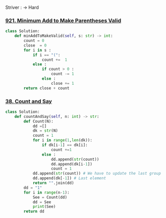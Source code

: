 
Striver : -> Hard 

### [921. Minimum Add to Make Parentheses Valid](https://leetcode.com/problems/minimum-add-to-make-parentheses-valid/)


```python 
class Solution:
    def minAddToMakeValid(self, s: str) -> int:
        count = 0 
        close  = 0 
        for i in s :
            if i == "(":
                count +=  1 
            else :
                if count > 0 : 
                    count -= 1 
                else :
                    close += 1 
        return close + count 


```


### [38. Count and Say](https://leetcode.com/problems/count-and-say/)


```python 
class Solution:
    def countAndSay(self, n: int) -> str:
        def Count(N):
            dd =[]
            dk = str(N)
            count = 1
            for i in range(1,len(dk)):
                if dk[i-1] == dk[i]:
                    count +=1 
                else :
                    dd.append(str(count))
                    dd.append(dk[i-1])
                    count = 1 
            dd.append(str(count)) # We have to update the last group
            dd.append(dk[-1]) # Last element 
            return "".join(dd)
        dd = "1"
        for i in range(n-1):
            See = Count(dd)
            dd = See 
            print(See)
        return dd 
```


